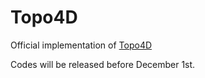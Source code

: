 # Topo4D
Official implementation of [Topo4D](https://xuanchenli.github.io/Topo4D/)

Codes will be released before December 1st.
